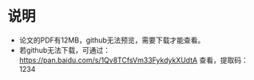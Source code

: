 # 说明
* 论文的PDF有12MB，github无法预览，需要下载才能查看。
* 若github无法下载，可通过：https://pan.baidu.com/s/1Qv8TCfsVm33FykdykXUdtA 查看，提取码：1234

